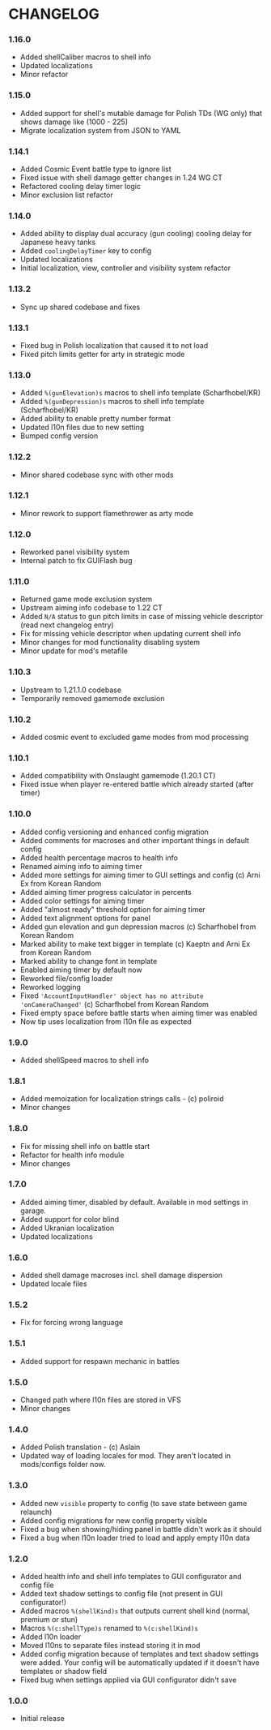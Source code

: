 # CHANGELOG

### 1.16.0

- Added shellCaliber macros to shell info
- Updated localizations
- Minor refactor

### 1.15.0

- Added support for shell's mutable damage for Polish TDs (WG only) that shows damage like (1000 - 225)
- Migrate localization system from JSON to YAML

### 1.14.1

- Added Cosmic Event battle type to ignore list
- Fixed issue with shell damage getter changes in 1.24 WG CT
- Refactored cooling delay timer logic
- Minor exclusion list refactor

### 1.14.0

- Added ability to display dual accuracy (gun cooling) cooling delay for Japanese heavy tanks
- Added `coolingDelayTimer` key to config
- Updated localizations
- Initial localization, view, controller and visibility system refactor

### 1.13.2

- Sync up shared codebase and fixes

### 1.13.1

- Fixed bug in Polish localization that caused it to not load
- Fixed pitch limits getter for arty in strategic mode

### 1.13.0

- Added `%(gunElevation)s` macros to shell info template (Scharfhobel/KR)
- Added `%(gunDepression)s` macros to shell info template (Scharfhobel/KR)
- Added ability to enable pretty number format
- Updated l10n files due to new setting
- Bumped config version

### 1.12.2

- Minor shared codebase sync with other mods

### 1.12.1

- Minor rework to support flamethrower as arty mode

### 1.12.0

- Reworked panel visibility system
- Internal patch to fix GUIFlash bug

### 1.11.0

- Returned game mode exclusion system
- Upstream aiming info codebase to 1.22 CT
- Added `N/A` status to gun pitch limits in case of missing vehicle descriptor (read next changelog entry)
- Fix for missing vehicle descriptor when updating current shell info
- Minor changes for mod functionality disabling system
- Minor update for mod's metafile

### 1.10.3

- Upstream to 1.21.1.0 codebase
- Temporarily removed gamemode exclusion

### 1.10.2

- Added cosmic event to excluded game modes from mod processing

### 1.10.1

- Added compatibility with Onslaught gamemode (1.20.1 CT)
- Fixed issue when player re-entered battle which already started (after timer)

### 1.10.0

- Added config versioning and enhanced config migration
- Added comments for macroses and other important things in default config
- Added health percentage macros to health info
- Renamed aiming info to aiming timer
- Added more settings for aiming timer to GUI settings and config (c) Arni Ex from Korean Random
- Added aiming timer progress calculator in percents
- Added color settings for aiming timer
- Added "almost ready" threshold option for aiming timer
- Added text alignment options for panel
- Added gun elevation and gun depression macros (c) Scharfhobel from Korean Random
- Marked ability to make text bigger in template (c) Kaeptn and Arni Ex from Korean Random
- Marked ability to change font in template
- Enabled aiming timer by default now
- Reworked file/config loader
- Reworked logging
- Fixed `'AccountInputHandler' object has no attribute 'onCameraChanged'` (c) Scharfhobel from Korean Random
- Fixed empty space before battle starts when aiming timer was enabled
- Now tip uses localization from l10n file as expected

### 1.9.0

- Added shellSpeed macros to shell info

### 1.8.1

- Added memoization for localization strings calls - (с) poliroid
- Minor changes

### 1.8.0

- Fix for missing shell info on battle start
- Refactor for health info module
- Minor changes

### 1.7.0

- Added aiming timer, disabled by default. Available in mod settings in garage.
- Added support for color blind
- Added Ukranian localization
- Updated localizations

### 1.6.0

- Added shell damage macroses incl. shell damage dispersion
- Updated locale files

### 1.5.2

- Fix for forcing wrong language

### 1.5.1

- Added support for respawn mechanic in battles

### 1.5.0

- Changed path where l10n files are stored in VFS
- Minor changes

### 1.4.0

- Added Polish translation - (c) Aslain
- Updated way of loading locales for mod. They aren't located in mods/configs folder now.

### 1.3.0

- Added new `visible` property to config (to save state between game relaunch)
- Added config migrations for new config property visible
- Fixed a bug when showing/hiding panel in battle didn't work as it should
- Fixed a bug when l10n loader tried to load and apply empty l10n data

### 1.2.0

- Added health info and shell info templates to GUI configurator and config file
- Added text shadow settings to config file (not present in GUI configurator!)
- Added macros `%(shellKind)s` that outputs current shell kind (normal, premium or stun)
- Macros `%(c:shellType)s` renamed to `%(c:shellKind)s`
- Added l10n loader
- Moved l10ns to separate files instead storing it in mod
- Added config migration because of templates and text shadow settings were added. Your config will be automatically updated if it doesn't have templates or shadow field
- Fixed bug when settings applied via GUI configurator didn't save

### 1.0.0

- Initial release